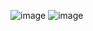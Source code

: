 ![image](https://github.com/user-attachments/assets/9e728312-809c-4f02-b857-d2d12a6fc34e)
![image](https://github.com/user-attachments/assets/74d677eb-5c4f-4b35-a6ad-6456698f052f)
